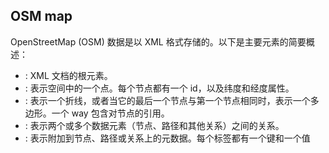 ## OSM map
OpenStreetMap (OSM) 数据是以 XML 格式存储的。以下是主要元素的简要概述：

- <osm>: XML 文档的根元素。
- <node>: 表示空间中的一个点。每个节点都有一个 id，以及纬度和经度属性。
- <way>: 表示一个折线，或者当它的最后一个节点与第一个节点相同时，表示一个多边形。一个 way 包含对节点的引用。
- <relation>: 表示两个或多个数据元素（节点、路径和其他关系）之间的关系。
- <tag>: 表示附加到节点、路径或关系上的元数据。每个标签都有一个键和一个值





